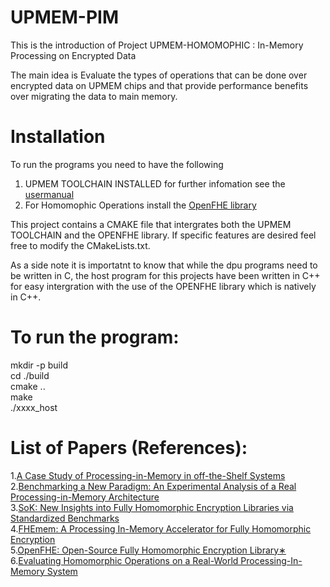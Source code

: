 # UPMEM-PIM
This is the introduction of Project UPMEM-HOMOMOPHIC : In-Memory Processing on Encrypted Data

The main idea is Evaluate the types of operations that can be done over encrypted data on UPMEM chips and that provide performance benefits over migrating the data to main memory.

# Installation 
To run the programs you need to have the following
1. UPMEM TOOLCHAIN INSTALLED for further infomation see the [usermanual](https://sdk.upmem.com/stable/01_Install.html)  
2. For Homomophic Operations install the [OpenFHE library](https://github.com/openfheorg/openfhe-development)  

This project contains a CMAKE file that intergrates both the UPMEM TOOLCHAIN and the OPENFHE library. If specific features are desired feel free to modify the CMakeLists.txt.

As a side note it is importatnt to know that while the dpu programs need to be written in C, the host program for this projects have been written in C++ for easy intergration with the use of the OPENFHE library which is natively in C++. 

# To run the program:
mkdir -p build  
cd ./build  
cmake ..  
make  
./xxxx_host


# List of Papers (References):

1.[A Case Study of Processing-in-Memory in off-the-Shelf Systems](https://www.usenix.org/system/files/atc21-nider.pdf)  
2.[Benchmarking a New Paradigm: An Experimental Analysis of a Real Processing-in-Memory Architecture](https://arxiv.org/pdf/2105.03814.pdf%C3%82%C2%A0%C3%82%C2%A0)  
3.[SoK: New Insights into Fully Homomorphic Encryption Libraries via Standardized Benchmarks](https://eprint.iacr.org/2022/425.pdf)  
4.[FHEmem: A Processing In-Memory Accelerator for Fully Homomorphic Encryption](https://arxiv.org/pdf/2311.16293.pdf)  
5.[OpenFHE: Open-Source Fully Homomorphic Encryption Library∗](https://eprint.iacr.org/2022/915.pdf)  
6.[Evaluating Homomorphic Operations on a Real-World Processing-In-Memory System](https://arxiv.org/pdf/2309.06545.pdf)
